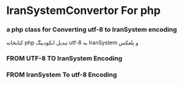 # IranSystemConvertor For php
### a php class for Converting utf-8 to IranSystem encoding

 کتابخانه php  تبدیل انکودینگ utf-8 به IranSystem
 و بلعکس

### FROM UTF-8 TO IranSystem Encoding
### FROM IranSystem To utf-8 Encoding
